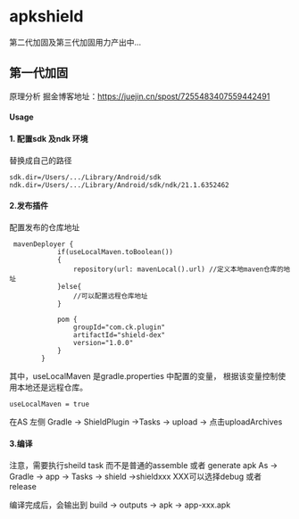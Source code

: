 # apkshield  
第二代加固及第三代加固用力产出中...

## 第一代加固   
原理分析 掘金博客地址：https://juejin.cn/spost/7255483407559442491

#### Usage
#### 1. 配置sdk 及ndk 环境
替换成自己的路径

```
sdk.dir=/Users/.../Library/Android/sdk
ndk.dir=/Users/.../Library/Android/sdk/ndk/21.1.6352462
```

#### 2.发布插件
配置发布的仓库地址
```
 mavenDeployer {
            if(useLocalMaven.toBoolean())
            {
                repository(url: mavenLocal().url) //定义本地maven仓库的地址
            }else{
                //可以配置远程仓库地址
            }

            pom {
                groupId="com.ck.plugin"
                artifactId="shield-dex"
                version="1.0.0"
            }
        }
```
其中，useLocalMaven 是gradle.properties 中配置的变量， 根据该变量控制使用本地还是远程仓库。
```
useLocalMaven = true
```

在AS 左侧 Gradle -> ShieldPlugin ->Tasks -> upload -> 点击uploadArchives

#### 3.编译
注意，需要执行sheild task 而不是普通的assemble 或者 generate apk
As -> Gradle -> app -> Tasks -> shield ->shieldxxx  XXX可以选择debug 或者 release 

编译完成后，会输出到 build -> outputs -> apk -> app-xxx.apk



